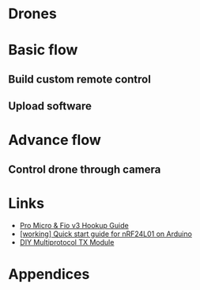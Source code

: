 # Drones



# Basic flow

## Build custom remote control

## Upload software



# Advance flow

## Control drone through camera




# Links
* [Pro Micro & Fio v3 Hookup Guide](https://learn.sparkfun.com/tutorials/pro-micro--fio-v3-hookup-guide)
* [[working] Quick start guide for nRF24L01 on Arduino](http://blog.riyas.org/2013/12/working-quick-start-guide-for-nrf24l01.html)
* [DIY Multiprotocol TX Module](http://www.rcgroups.com/forums/showthread.php?t=2165676)

# Appendices
